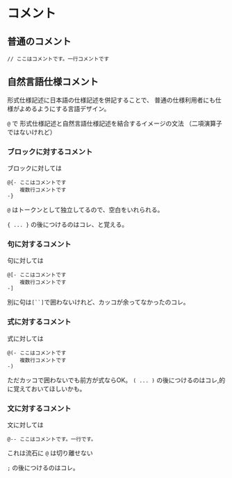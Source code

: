# コメント

## 普通のコメント

```
// ここはコメントです。一行コメントです
```

## 自然言語仕様コメント

形式仕様記述に日本語の仕様記述を併記することで、
普通の仕様利用者にも仕様がよめるようにする言語デザイン。

`@` で 形式仕様記述と自然言語仕様記述を結合するイメージの文法
（二項演算子ではないけれど）

### ブロックに対するコメント

ブロックに対しては

```
@{- ここはコメントです
    複数行コメントです
-}
```

`@` はトークンとして独立してるので、空白をいれられる。

`{ ... }` の後につけるのはコレ、と覚える。


### 句に対するコメント

句に対しては

```
@[- ここはコメントです
    複数行コメントです
-]
```

別に句は`[``]`で囲わないけれど、カッコが余ってなかったのコレ。

### 式に対するコメント

式に対しては

```
@(- ここはコメントです
    複数行コメントです
-)
```

ただカッコで囲わないでも前方が式ならOK。
`( ... )` の後につけるのはコレ,的に覚えておいてほしいかも。

### 文に対するコメント

文に対しては

```
@-- ここはコメントです。一行です。
```

これは流石に `@` は切り離せない

`;` の後につけるのはコレ。
